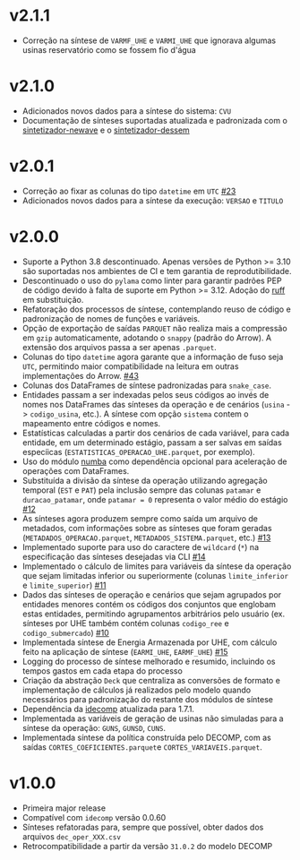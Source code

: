 # v2.1.1

- Correção na síntese de `VARMF_UHE` e `VARMI_UHE` que ignorava algumas usinas reservatório como se fossem fio d'água

# v2.1.0

- Adicionados novos dados para a síntese do sistema: `CVU`
- Documentação de sínteses suportadas atualizada e padronizada com o [sintetizador-newave](https://github.com/rjmalves/sintetizador-newave) e o [sintetizador-dessem](https://github.com/rjmalves/sintetizador-dessem)

# v2.0.1

- Correção ao fixar as colunas do tipo `datetime` em `UTC` [#23](https://github.com/rjmalves/sintetizador-decomp/issues/23)
- Adicionados novos dados para a síntese da execução: `VERSAO` e `TITULO`

# v2.0.0

- Suporte a Python 3.8 descontinuado. Apenas versões de Python >= 3.10 são suportadas nos ambientes de CI e tem garantia de reprodutibilidade.
- Descontinuado o uso do `pylama` como linter para garantir padrões PEP de código devido à falta de suporte em Python >= 3.12. Adoção do [ruff](https://github.com/astral-sh/ruff) em substituição.
- Refatoração dos processos de síntese, contemplando reuso de código e padronização de nomes de funções e variáveis.
- Opção de exportação de saídas `PARQUET` não realiza mais a compressão em `gzip` automaticamente, adotando o `snappy` (padrão do Arrow). A extensão dos arquivos passa a ser apenas `.parquet`.
- Colunas do tipo `datetime` agora garante que a informação de fuso seja `UTC`, permitindo maior compatibilidade na leitura em outras implementações do Arrow. [#43](https://github.com/rjmalves/sintetizador-newave/issues/43)
- Colunas dos DataFrames de síntese padronizadas para `snake_case`.
- Entidades passam a ser indexadas pelos seus códigos ao invés de nomes nos DataFrames das sínteses da operação e de cenários (`usina` -> `codigo_usina`, etc.). A síntese com opção `sistema` contem o mapeamento entre códigos e nomes.
- Estatísticas calculadas a partir dos cenários de cada variável, para cada entidade, em um determinado estágio, passam a ser salvas em saídas especíicas (`ESTATISTICAS_OPERACAO_UHE.parquet`, por exemplo).
- Uso do módulo [numba](https://numba.pydata.org/) como dependência opcional para aceleração de operações com DataFrames.
- Substituída a divisão da síntese da operação utilizando agregação temporal (`EST` e `PAT`) pela inclusão sempre das colunas `patamar` e `duracao_patamar`, onde `patamar = 0` representa o valor médio do estágio [#12](https://github.com/rjmalves/sintetizador-decomp/issues/12)
- As sínteses agora produzem sempre como saída um arquivo de metadados, com informações sobre as sínteses que foram geradas (`METADADOS_OPERACAO.parquet`, `METADADOS_SISTEMA.parquet`, etc.) [#13](https://github.com/rjmalves/sintetizador-decomp/issues/13)
- Implementado suporte para uso do caractere de `wildcard` (`*`) na especificação das sínteses desejadas via CLI [#14](https://github.com/rjmalves/sintetizador-decomp/issues/14)
- Implementado o cálculo de limites para variáveis da síntese da operação que sejam limitadas inferior ou superiormente (colunas `limite_inferior` e `limite_superior`) [#11](https://github.com/rjmalves/sintetizador-decomp/issues/11)
- Dados das sínteses de operação e cenários que sejam agrupados por entidades menores contém os códigos dos conjuntos que englobam estas entidades, permitindo agrupamentos arbitrários pelo usuário (ex. sínteses por UHE também contém colunas `codigo_ree` e `codigo_submercado`) [#10](https://github.com/rjmalves/sintetizador-decomp/issues/10)
- Implementada síntese de Energia Armazenada por UHE, com cálculo feito na aplicação de síntese (`EARMI_UHE`, `EARMF_UHE`) [#15](https://github.com/rjmalves/sintetizador-decomp/issues/15)
- Logging do processo de síntese melhorado e resumido, incluindo os tempos gastos em cada etapa do processo
- Criação da abstração `Deck` que centraliza as conversões de formato e implementação de cálculos já realizados pelo modelo quando necessários para padronização do restante dos módulos de síntese
- Dependência da [idecomp](https://github.com/rjmalves/idecomp) atualizada para 1.7.1.
- Implementada as variáveis de geração de usinas não simuladas para a síntese da operação: `GUNS`, `GUNSD`, `CUNS`.
- Implementada síntese da política construída pelo DECOMP, com as saídas `CORTES_COEFICIENTES.parquet`e `CORTES_VARIAVEIS.parquet`.

# v1.0.0

- Primeira major release
- Compatível com `idecomp` versão 0.0.60
- Sínteses refatoradas para, sempre que possível, obter dados dos arquivos `dec_oper_XXX.csv`
- Retrocompatibilidade a partir da versão `31.0.2` do modelo DECOMP
